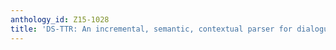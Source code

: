 ```yaml
---
anthology_id: Z15-1028
title: 'DS-TTR: An incremental, semantic, contextual parser for dialogue'
---
```

